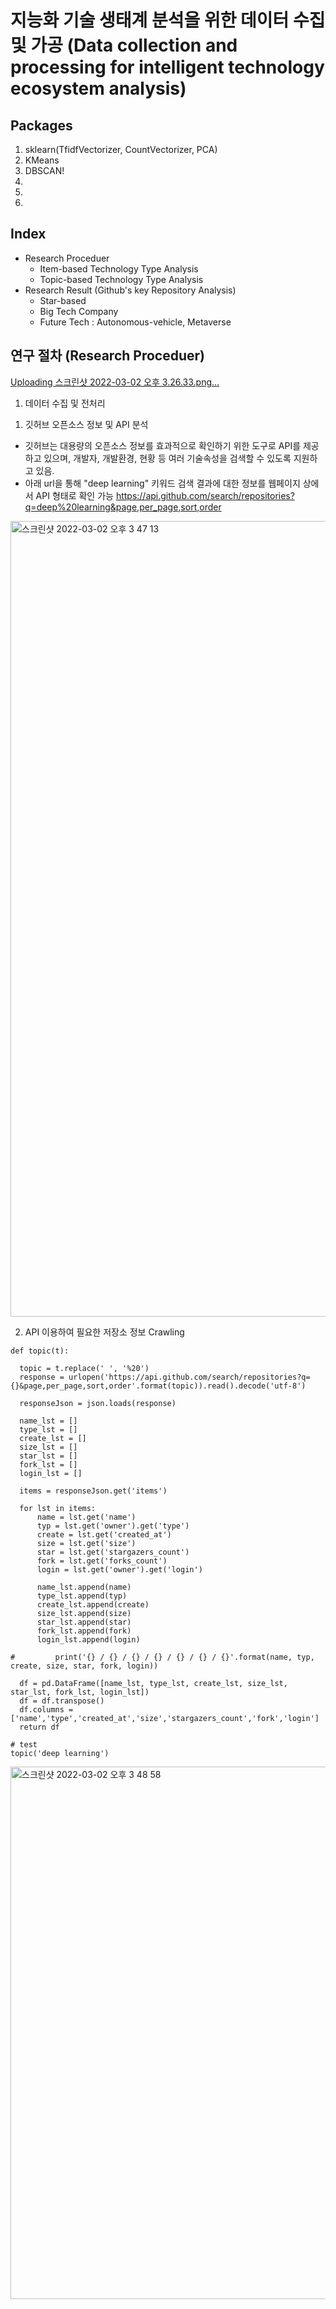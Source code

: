 # 지능화 기술 생태계 분석을 위한 데이터 수집 및 가공 (Data collection and processing for intelligent technology ecosystem analysis)

## Packages
1. sklearn(TfidfVectorizer, CountVectorizer, PCA)
2. KMeans
3. DBSCAN!
4. 
5. 
6. 

## Index
- Research Proceduer
  * Item-based Technology Type Analysis
  * Topic-based Technology Type Analysis
- Research Result (Github's key Repository Analysis)
  * Star-based
  * Big Tech Company
  * Future Tech : Autonomous-vehicle, Metaverse


## 연구 절차 (Research Proceduer)
[Uploading 스크린샷 2022-03-02 오후 3.26.33.png…]()

1. 데이터 수집 및 전처리

  1) 깃허브 오픈소스 정보 및 API 분석

  - 깃허브는 대용량의 오픈소스 정보를 효과적으로 확인하기 위한 도구로 API를 제공하고 있으며, 개발자, 개발환경, 현황 등 여러 기술속성을 검색할 수 있도록 지원하고 있음.
  - 아래 url을 통해 "deep learning" 키워드 검색 결과에 대한 정보를 웹페이지 상에서 API 형태로 확인 가능
  https://api.github.com/search/repositories?q=deep%20learning&page,per_page,sort,order
  
  <img width="1273" alt="스크린샷 2022-03-02 오후 3 47 13" src="https://user-images.githubusercontent.com/87521259/156309578-501ba7dd-f673-44b4-8742-2ab95e4c2e00.png">

  2) API 이용하여 필요한 저장소 정보 Crawling
  ```
  def topic(t):
    
    topic = t.replace(' ', '%20')
    response = urlopen('https://api.github.com/search/repositories?q={}&page,per_page,sort,order'.format(topic)).read().decode('utf-8')

    responseJson = json.loads(response)

    name_lst = []
    type_lst = []
    create_lst = []
    size_lst = []
    star_lst = []
    fork_lst = []
    login_lst = []

    items = responseJson.get('items')

    for lst in items:
        name = lst.get('name')
        typ = lst.get('owner').get('type')
        create = lst.get('created_at')
        size = lst.get('size')
        star = lst.get('stargazers_count')
        fork = lst.get('forks_count')
        login = lst.get('owner').get('login')

        name_lst.append(name)
        type_lst.append(typ)
        create_lst.append(create)
        size_lst.append(size)
        star_lst.append(star)
        fork_lst.append(fork)
        login_lst.append(login)

#         print('{} / {} / {} / {} / {} / {} / {}'.format(name, typ, create, size, star, fork, login))

    df = pd.DataFrame([name_lst, type_lst, create_lst, size_lst, star_lst, fork_lst, login_lst])
    df = df.transpose()
    df.columns = ['name','type','created_at','size','stargazers_count','fork','login']
    return df
 
 # test
topic('deep learning')
 ```
 <img width="852" alt="스크린샷 2022-03-02 오후 3 48 58" src="https://user-images.githubusercontent.com/87521259/156309815-3d802eca-173e-4956-a84f-0e02e350bb27.png">

 
